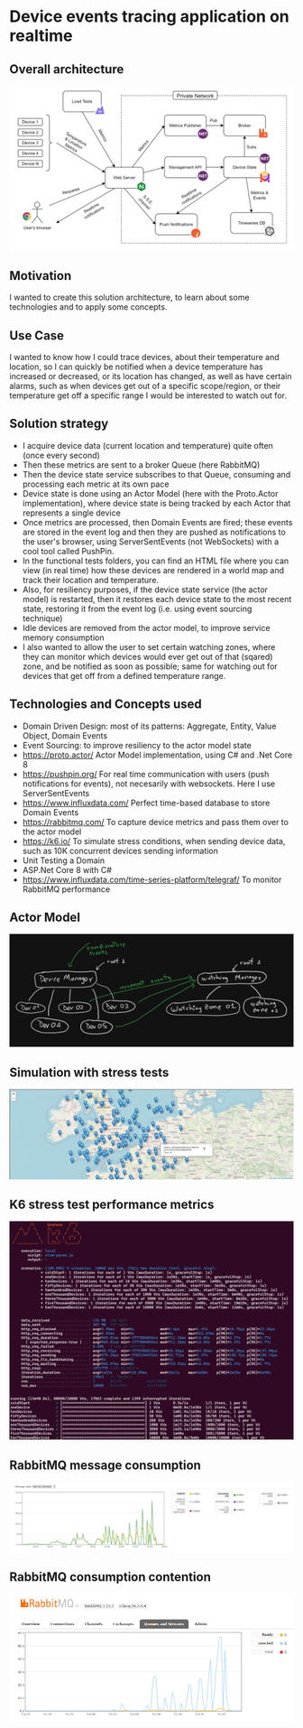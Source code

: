 # Device events tracing application on realtime

## Overall architecture
![Overall architecture](./doc/architecture.jpg?raw=true)

## Motivation
I wanted to create this solution architecture, to learn about some technologies and to apply some concepts.

## Use Case
I wanted to know how I could trace devices, about their temperature and location, so I can quickly be notified when a device temperature has increased or decreased, or its location has changed, as well as have certain alarms, such as when devices get out of a specific scope/region, or their temperature get off a specific range I would be interested to watch out for.

## Solution strategy

- I acquire device data (current location and temperature) quite often (once every second)
- Then these metrics are sent to a broker Queue (here RabbitMQ)
- Then the device state service subscribes to that Queue, consuming and processing each metric at its own pace
- Device state is done using an Actor Model (here with the Proto.Actor implementation), where device state is being tracked by each Actor that represents a single device
- Once metrics are processed, then Domain Events are fired; these events are stored in the event log and then they are pushed as notifications to the user's browser, using ServerSentEvents (not WebSockets) with a cool tool called PushPin.
- In the functional tests folders, you can find an HTML file where you can view (in real time) how these devices are rendered in a world map and track their location and temperature.
- Also, for resiliency purposes, if the device state service (the actor model) is restarted, then it restores each device state to the most recent state, restoring it from the event log (i.e. using event sourcing technique)
- Idle devices are removed from the actor model, to improve service memory consumption
- I also wanted to allow the user to set certain watching zones, where they can monitor which devices would ever get out of that (sqared) zone, and be notified as soon as possible; same for watching out for devices that get off from a defined temperature range.

## Technologies and Concepts used
- Domain Driven Design: most of its patterns: Aggregate, Entity, Value Object, Domain Events
- Event Sourcing: to improve resiliency to the actor model state
- https://proto.actor/ Actor Model implementation, using C# and .Net Core 8
- https://pushpin.org/  For real time communication with users (push notifications for events), not necesarily with websockets. Here I use ServerSentEvents
- https://www.influxdata.com/  Perfect time-based database to store Domain Events
- https://rabbitmq.com/  To capture device metrics and pass them over to the actor model
- https://k6.io/  To simulate stress conditions, when sending device data, such as 10K concurrent devices sending information
- Unit Testing a Domain
- ASP.Net Core 8 with C#
- https://www.influxdata.com/time-series-platform/telegraf/ To monitor RabbitMQ performance

## Actor Model
![ActorModel](./doc/actor-model-design.png?raw=true)

## Simulation with stress tests
![Simulation](./doc/simulation01.jpg?raw=true)

## K6 stress test performance metrics
![K6](./doc/k6-stress-test-outcome.png?raw=true)

## RabbitMQ message consumption
![RMQC](./doc/rabbitmq-message-consumption.png?raw=true)

## RabbitMQ consumption contention
![RMQMC](./doc/rabbitmq-contention.png?raw=true)
